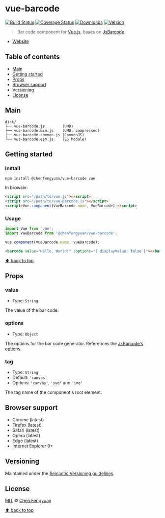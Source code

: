 # vue-barcode

[![Build Status](https://travis-ci.org/fengyuanchen/vue-barcode.svg)](https://travis-ci.org/fengyuanchen/vue-barcode) [![Coverage Status](https://img.shields.io/codecov/c/github/fengyuanchen/vue-barcode.svg)](https://codecov.io/gh/fengyuanchen/vue-barcode) [![Downloads](https://img.shields.io/npm/dm/@chenfengyuan/vue-barcode.svg)](https://www.npmjs.com/package/@chenfengyuan/vue-barcode) [![Version](https://img.shields.io/npm/v/@chenfengyuan/vue-barcode.svg)](https://www.npmjs.com/package/@chenfengyuan/vue-barcode)

> Bar code component for [Vue.js](https://vuejs.org), bases on [JsBarcode](https://github.com/lindell/JsBarcode).

- [Website](https://fengyuanchen.github.io/vue-barcode)

## Table of contents

- [Main](#main)
- [Getting started](#getting-started)
- [Props](#props)
- [Browser support](#browser-support)
- [Versioning](#versioning)
- [License](#license)

## Main

```text
dist/
├── vue-barcode.js        (UMD)
├── vue-barcode.min.js    (UMD, compressed)
├── vue-barcode.common.js (CommonJS)
└── vue-barcode.esm.js    (ES Module)
```

## Getting started

### Install

```shell
npm install @chenfengyuan/vue-barcode vue
```

In browser:

```html
<script src="/path/to/vue.js"></script>
<script src="/path/to/vue-barcode.js"></script>
<script>Vue.component(VueBarcode.name, VueBarcode);</script>
```

### Usage

```js
import Vue from 'vue';
import VueBarcode from '@chenfengyuan/vue-barcode';

Vue.component(VueBarcode.name, VueBarcode);
```

```html
<barcode value="Hello, World!" :options="{ displayValue: false }"></barcode>
```

[⬆ back to top](#table-of-contents)

## Props

### value

- Type: `String`

The value of the bar code.

### options

- Type: `Object`

The options for the bar code generator. References the [JsBarcode's options](https://github.com/lindell/JsBarcode#options).

### tag

- Type: `String`
- Default: `'canvas'`
- Options: `'canvas'`, `'svg'` and `'img'`

The tag name of the component's root element.

## Browser support

- Chrome (latest)
- Firefox (latest)
- Safari (latest)
- Opera (latest)
- Edge (latest)
- Internet Explorer 9+

## Versioning

Maintained under the [Semantic Versioning guidelines](https://semver.org).

## License

[MIT](https://opensource.org/licenses/MIT) © [Chen Fengyuan](https://chenfengyuan.com)

[⬆ back to top](#table-of-contents)
